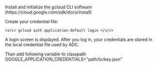 <p>
Install and initialize the gcloud CLI software (https://cloud.google.com/sdk/docs/install)

Create your credential file:

    <src> gcloud auth application-default login </src>
     
     
A login screen is displayed. After you log in, your credentials are stored in the local credential file used by ADC.



Than add following variable to classpath
 <src> GOOGLE_APPLICATION_CREDENTIALS="path/to/key.json" </src>

</p>